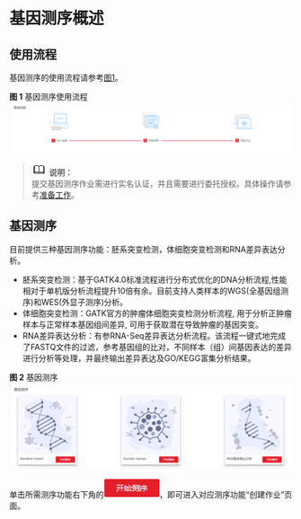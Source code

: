 # 基因测序概述<a name="dli_01_0409"></a>

## 使用流程<a name="section129801050101518"></a>

基因测序的使用流程请参考[图1](#fig102771329151716)。

**图 1**  基因测序使用流程<a name="fig102771329151716"></a>  
![](figures/基因测序使用流程.png "基因测序使用流程")

>![](public_sys-resources/icon-note.gif) **说明：**   
>提交基因测序作业需进行实名认证，并且需要进行委托授权。具体操作请参考[准备工作](准备工作.md)。  

## 基因测序<a name="section1394081814173"></a>

目前提供三种基因测序功能：胚系突变检测，体细胞突变检测和RNA差异表达分析。

-   胚系突变检测：基于GATK4.0标准流程进行分布式优化的DNA分析流程,性能相对于单机版分析流程提升10倍有余。目前支持人类样本的WGS\(全基因组测序\)和WES\(外显子测序\)分析。
-   体细胞突变检测：GATK官方的肿瘤体细胞突变检测分析流程, 用于分析正肿瘤样本与正常样本基因组间差异, 可用于获取潜在导致肿瘤的基因突变。
-   RNA差异表达分析：有参RNA-Seq差异表达分析流程。该流程一键式地完成了FASTQ文件的过滤，参考基因组的比对，不同样本（组）间基因表达的差异进行分析等处理，并最终输出差异表达及GO/KEGG富集分析结果。

**图 2**  基因测序<a name="fig16370165132017"></a>  
![](figures/基因测序.png "基因测序")

单击所需测序功能右下角的![](figures/icon-开始测序.png)，即可进入对应测序功能“创建作业”页面。

